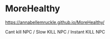 # MoreHealthy
 
https://annabellemruckle.github.io/MoreHealthy/

Cant kill NPC /
Slow KILL NPC /
Instant KILL NPC
